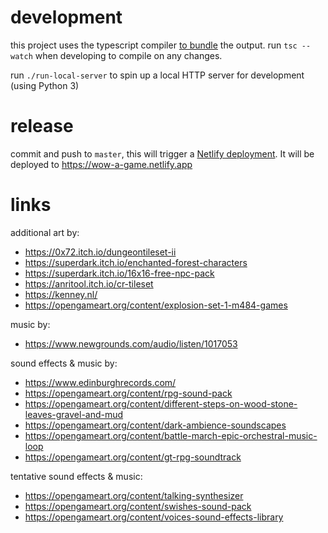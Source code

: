 # development
this project uses the typescript compiler [to bundle](https://mattallan.me/posts/modern-javascript-without-a-bundler/) the output. run `tsc --watch` when developing to compile on any changes.

run `./run-local-server` to spin up a local HTTP server for development (using Python 3)

# release
commit and push to `master`, this will trigger a [Netlify deployment](https://app.netlify.com/sites/wow-a-game/deploys). It will be deployed to https://wow-a-game.netlify.app 

# links
additional art by:
* https://0x72.itch.io/dungeontileset-ii
* https://superdark.itch.io/enchanted-forest-characters 
* https://superdark.itch.io/16x16-free-npc-pack
* https://anritool.itch.io/cr-tileset
* https://kenney.nl/
* https://opengameart.org/content/explosion-set-1-m484-games

music by:
* https://www.newgrounds.com/audio/listen/1017053

sound effects & music by:
* https://www.edinburghrecords.com/
* https://opengameart.org/content/rpg-sound-pack
* https://opengameart.org/content/different-steps-on-wood-stone-leaves-gravel-and-mud
* https://opengameart.org/content/dark-ambience-soundscapes
* https://opengameart.org/content/battle-march-epic-orchestral-music-loop
* https://opengameart.org/content/gt-rpg-soundtrack

tentative sound effects & music:
* https://opengameart.org/content/talking-synthesizer
* https://opengameart.org/content/swishes-sound-pack
* https://opengameart.org/content/voices-sound-effects-library
